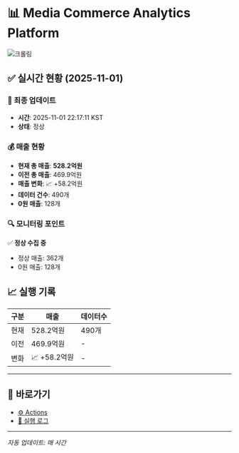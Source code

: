 # 📊 Media Commerce Analytics Platform

![크롤링](https://img.shields.io/badge/크롤링-정상-green)

## ✅ 실시간 현황 (2025-11-01)

### 📍 최종 업데이트
- **시간**: 2025-11-01 22:17:11 KST
- **상태**: 정상

### 💰 매출 현황
- **현재 총 매출**: **528.2억원**
- **이전 총 매출**: 469.9억원
- **매출 변화**: 📈 +58.2억원
- **데이터 건수**: 490개
- **0원 매출**: 128개

### 🔍 모니터링 포인트

✅ **정상 수집 중**
- 정상 매출: 362개
- 0원 매출: 128개


## 📈 실행 기록

| 구분 | 매출 | 데이터수 |
|------|------|----------|
| 현재 | 528.2억원 | 490개 |
| 이전 | 469.9억원 | - |
| 변화 | 📈 +58.2억원 | - |

---

## 🔗 바로가기

- [⚙️ Actions](../../actions)
- [📝 실행 로그](../../actions/workflows/daily_scraping.yml)

---

*자동 업데이트: 매 시간*
